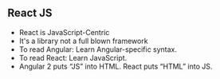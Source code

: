 ## React JS

* React is JavaScript-Centric
* It's a library not a full blown framework
* To read Angular: Learn Angular-specific syntax.
* To read React: Learn JavaScript.
* Angular 2 puts “JS” into HTML. React puts “HTML” into JS.
